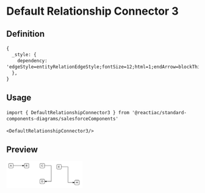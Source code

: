 # Default Relationship Connector 3

## Definition

```
{
  _style: { 
    dependency: 'edgeStyle=entityRelationEdgeStyle;fontSize=12;html=1;endArrow=blockThin;endFill=1;startArrow=none;rounded=0;startFill=0;',
  },
}
```

## Usage

```
import { DefaultRelationshipConnector3 } from '@reactiac/standard-components-diagrams/salesforceComponents'

<DefaultRelationshipConnector3/>
```

## Preview

<img src="./default-relationship-connector-3.png" width="200"/>
